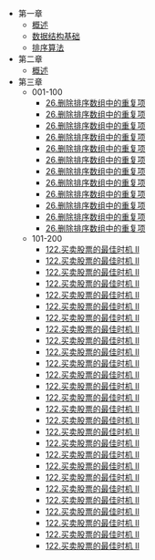 - 第一章
  - [概述](docs/第一章/概述.md)
  - [数据结构基础](docs/第一章/数据结构基础.md)
  - [排序算法](docs/第一章/排序算法.md)
- 第二章
  - [概述](docs/第二章/概述.md)
- 第三章
  - 001-100
    - [26.删除排序数组中的重复项](/problems/26_remove_duplicates/readme.md)
    - [26.删除排序数组中的重复项](/problems/26_remove_duplicates/readme.md)
    - [26.删除排序数组中的重复项](/problems/26_remove_duplicates/readme.md)
    - [26.删除排序数组中的重复项](/problems/26_remove_duplicates/readme.md)
    - [26.删除排序数组中的重复项](/problems/26_remove_duplicates/readme.md)
    - [26.删除排序数组中的重复项](/problems/26_remove_duplicates/readme.md)
    - [26.删除排序数组中的重复项](/problems/26_remove_duplicates/readme.md)
    - [26.删除排序数组中的重复项](/problems/26_remove_duplicates/readme.md)
    - [26.删除排序数组中的重复项](/problems/26_remove_duplicates/readme.md)
    - [26.删除排序数组中的重复项](/problems/26_remove_duplicates/readme.md)
    - [26.删除排序数组中的重复项](/problems/26_remove_duplicates/readme.md)
    - [26.删除排序数组中的重复项](/problems/26_remove_duplicates/readme.md)
  - 101-200
    - [122.买卖股票的最佳时机 II](/problems/122_max_profit/readme.md)
    - [122.买卖股票的最佳时机 II](/problems/122_max_profit/readme.md)
    - [122.买卖股票的最佳时机 II](/problems/122_max_profit/readme.md)
    - [122.买卖股票的最佳时机 II](/problems/122_max_profit/readme.md)
    - [122.买卖股票的最佳时机 II](/problems/122_max_profit/readme.md)
    - [122.买卖股票的最佳时机 II](/problems/122_max_profit/readme.md)
    - [122.买卖股票的最佳时机 II](/problems/122_max_profit/readme.md)
    - [122.买卖股票的最佳时机 II](/problems/122_max_profit/readme.md)
    - [122.买卖股票的最佳时机 II](/problems/122_max_profit/readme.md)
    - [122.买卖股票的最佳时机 II](/problems/122_max_profit/readme.md)
    - [122.买卖股票的最佳时机 II](/problems/122_max_profit/readme.md)
    - [122.买卖股票的最佳时机 II](/problems/122_max_profit/readme.md)
    - [122.买卖股票的最佳时机 II](/problems/122_max_profit/readme.md)
    - [122.买卖股票的最佳时机 II](/problems/122_max_profit/readme.md)
    - [122.买卖股票的最佳时机 II](/problems/122_max_profit/readme.md)
    - [122.买卖股票的最佳时机 II](/problems/122_max_profit/readme.md)
    - [122.买卖股票的最佳时机 II](/problems/122_max_profit/readme.md)
    - [122.买卖股票的最佳时机 II](/problems/122_max_profit/readme.md)
    - [122.买卖股票的最佳时机 II](/problems/122_max_profit/readme.md)
    - [122.买卖股票的最佳时机 II](/problems/122_max_profit/readme.md)
    - [122.买卖股票的最佳时机 II](/problems/122_max_profit/readme.md)
    - [122.买卖股票的最佳时机 II](/problems/122_max_profit/readme.md)
    - [122.买卖股票的最佳时机 II](/problems/122_max_profit/readme.md)
    - [122.买卖股票的最佳时机 II](/problems/122_max_profit/readme.md)
    - [122.买卖股票的最佳时机 II](/problems/122_max_profit/readme.md)
    - [122.买卖股票的最佳时机 II](/problems/122_max_profit/readme.md)
    - [122.买卖股票的最佳时机 II](/problems/122_max_profit/readme.md)
